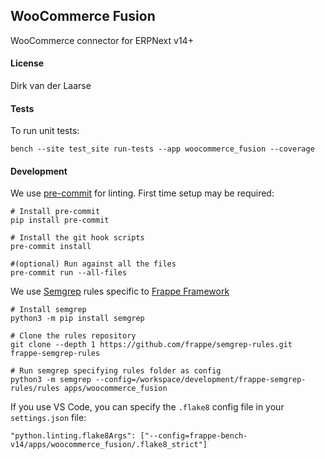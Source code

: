 ## WooCommerce Fusion

WooCommerce connector for ERPNext v14+

#### License

Dirk van der Laarse

#### Tests

To run unit tests:

```shell
bench --site test_site run-tests --app woocommerce_fusion --coverage
```

#### Development

We use [pre-commit](https://pre-commit.com/) for linting. First time setup may be required:
```shell
# Install pre-commit
pip install pre-commit

# Install the git hook scripts
pre-commit install

#(optional) Run against all the files
pre-commit run --all-files
```

We use [Semgrep](https://semgrep.dev/docs/getting-started/) rules specific to [Frappe Framework](https://github.com/frappe/frappe)
```shell
# Install semgrep
python3 -m pip install semgrep

# Clone the rules repository
git clone --depth 1 https://github.com/frappe/semgrep-rules.git frappe-semgrep-rules

# Run semgrep specifying rules folder as config 
python3 -m semgrep --config=/workspace/development/frappe-semgrep-rules/rules apps/woocommerce_fusion
```

If you use VS Code, you can specify the `.flake8` config file in your `settings.json` file:
```shell
"python.linting.flake8Args": ["--config=frappe-bench-v14/apps/woocommerce_fusion/.flake8_strict"]
```
```
